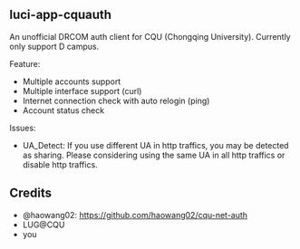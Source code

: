## luci-app-cquauth

An unofficial DRCOM auth client for CQU (Chongqing University).
Currently only support D campus.

Feature:

- Multiple accounts support
- Multiple interface support (curl)
- Internet connection check with auto relogin (ping)
- Account status check

Issues:

- UA_Detect: If you use different UA in http traffics, you may be detected as sharing. Please considering using the same UA in all http traffics or disable http traffics.

## Credits

- @haowang02: https://github.com/haowang02/cqu-net-auth
- LUG@CQU
- you